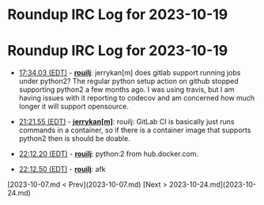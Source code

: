 # Roundup IRC Log for 2023-10-19 #
# Roundup IRC Log for 2023-10-19
* <a href="#17:34.03" id="17:34.03">17:34.03 (EDT)</a> - __[rouilj](https://github.com/rouilj)__: jerrykan[m] does gitlab support running jobs under python2? The regular python setup action on github stopped supporting python2 a few months ago. I was using travis, but I am having issues with it reporting to codecov and am concerned how much longer it will support opensource.

* <a href="#21:21.55" id="21:21.55">21:21.55 (EDT)</a> - __[jerrykan[m]](https://github.com/jerrykan[m])__: rouilj: GitLab CI is basically just runs commands in a container, so if there is a container image that supports python2 then is should be doable.

* <a href="#22:12.20" id="22:12.20">22:12.20 (EDT)</a> - __[rouilj](https://github.com/rouilj)__: python:2 from hub.docker.com.

* <a href="#22:12.50" id="22:12.50">22:12.50 (EDT)</a> - __[rouilj](https://github.com/rouilj)__: afk

<div class="inpage-footer">
[2023-10-07.md < Prev](2023-10-07.md)
[Next > 2023-10-24.md](2023-10-24.md)
</div>

